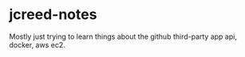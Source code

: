 jcreed-notes
============

Mostly just trying to learn things about the github third-party app
api, docker, aws ec2.
